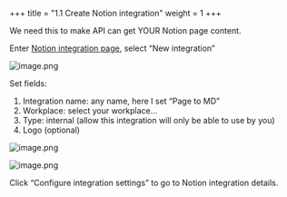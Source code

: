 +++
title = "1.1 Create Notion integration"
weight = 1
+++


We need this to make API can get YOUR Notion page content.


Enter [Notion integration page](https://www.notion.so/profile/integrations), select “New integration”


![image.png](/images/002-ii-level-1-notion-to-md/001-1-setup-notion-integration/4-499039-image.png)


Set fields:

1. Integration name: any name, here I set “Page to MD”
2. Workplace: select your workplace…
3. Type: internal (allow this integration will only be able to use by you)
4. Logo (optional)

![image.png](/images/002-ii-level-1-notion-to-md/001-1-setup-notion-integration/4-896156-image.png)


![image.png](/images/002-ii-level-1-notion-to-md/001-1-setup-notion-integration/4-931818-image.png)


Click “Configure integration settings” to go to Notion integration details.


